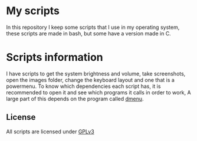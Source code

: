 # My scripts
In this repository I keep some scripts that I use in my operating system, these scripts are made in bash, but some have a version made in C.

# Scripts information
I have scripts to get the system brightness and volume, take screenshots, open the images folder, change the keyboard layout and one that is a powermenu. To know which dependencies each script has, it is recommended to open it and see which programs it calls in order to work, A large part of this depends on the program called [dmenu](http://tools.suckless.org/dmenu/).

## License
All scripts are licensed under [GPLv3](./LICENSE)
